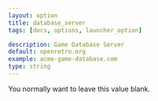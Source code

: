 ```yaml
---
layout: option
title: database_server
tags: [docs, options, launcher_option]

description: Game Database Server
default: openretro.org
example: acme-game-database.com
type: string
---
```


You normally want to leave this value blank.
